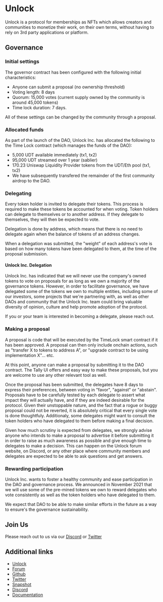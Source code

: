 # Unlock

Unlock is a protocol for memberships as NFTs which allows creators and communities to monetize their work, on their own terms, without having to rely on 3rd party applications or platform.

## Governance

### Initial settings

The governor contract has been configured with the following initial characteristics:

* Anyone can submit a proposal (no ownership threshold)
* Voting length: 8 days
* Quorum: 15,000 votes (current supply owned by the community is around 45,000 tokens)
* Time lock duration: 7 days.

All of these settings can be changed by the community through a proposal.

### Allocated funds

As part of the launch of the DAO, Unlock Inc. has allocated the following to the Time Lock contract (which manages the funds of the DAO):

* 5,000 UDT available immediately (tx1, tx2)
* 95,000 UDT streamed over 1 year (sablier)
* 170.23 Uniswap Liquidity Provider tokens from the UDT/Eth pool (tx1, tx2)
* We have subsequently transfered the remainder of the first community airdrop to the DAO.

### Delegating

Every token holder is invited to delegate their tokens. This process is required to make these tokens be accounted for when voting. Token holders can delegate to themselves or to another address. If they delegate to themselves, they will then be expected to vote.

Delegation is done by address, which means that there is no need to delegate again when the balance of tokens of an address changes.

When a delegation was submitted, the "weight" of each address's vote is based on how many tokens have been delegated to them, at the time of the proposal submission.

#### Unlock Inc. Delegation

Unlock Inc. has indicated that we will never use the company's owned tokens to vote on proposals for as long as we own a majority of the governance tokens. However, in order to facilitate governance, we have delegated some of the tokens we own to multiple entities, including some of our investors, some projects that we're partnering with, as well as other DAOs and community that the Unlock Inc. team could bring valuable diversity of opinion, culture and help promote adoption of the protocol.

If you or your team is interested in becoming a delegate, please reach out.

### Making a proposal

A proposal is code that will be executed by the TimeLock smart contract if it has been approved. A proposal can then only include onchain actions, such as "transfer X to tokens to address A", or "upgrade contract to be using implementation X"... etc.

At this point, anyone can make a proposal by submitting it to the DAO contract. The Tally UI offers and easy way to make these proposals, but you are welcome to use any other relevant tool as well.

Once the proposal has been submitted, the delegates have 8 days to express their preferences, between voting in "favor", "against" or "abstain". Proposals have to be carefully tested by each delegate to assert what impact they will actually have, and if they are indeed desirable for the protocol. Given their unstoppable nature, and the fact that a rogue or buggy proposal could not be reverted, it is absolutely critical that every single vote is done thoughtfuly. Additionaly, some delegates might want to consult the token holders who have delegated to them before making a final decision.

Given how much scrutiny is expected from delegates, we strongly advise anyone who intends to make a proposal to advertise it before submitting it in order to raise as much awareness as possible and give enough time to delegates to make a decision. This can happen on the Unlock forum website, on Discord, or any other place where community members and delegates are expected to be able to ask questions and get answers.

### Rewarding participation

Unlock Inc. wants to foster a healthy community and ease participation in the DAO and governance process. We announced in November 2021 that we will use some of the pre-mined tokens we own to reward delegates who vote consistently as well as the token holders who have delegated to them.

We expect that DAO to be able to make similar efforts in the future as a way to ensure's the governance sustainability.

## Join Us

Please reach out to us via our [Discord](https://discord.com/invite/Ah6ZEJyTDp) or [Twitter](https://twitter.com/UnlockProtocol)

## Additional links

* [Unlock](https://unlock-protocol.com/)
* [Forum](https://unlock.community/)
* [Github](https://github.com/unlock-protocol)
* [Twitter](https://twitter.com/UnlockProtocol)
* [Snapshot](https://snapshot.org/#/unlock-protocol.eth)
* [Discord](https://discord.com/invite/Ah6ZEJyTDp)
* [Documentation](https://docs.unlock-protocol.com/unlock/)

